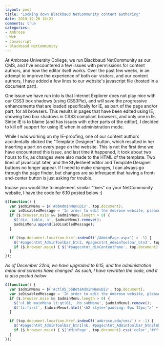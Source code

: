 ```yaml
---
layout: post
title: "Locking down Blackbaud NetCommunity content authoring"
date: 2010-12-20 18:21
comments: true
categories: 
- Ambrose
- Web
- Javascript
- Blackbaud NetCommunity
---
```

At Ambrose University College, we run Blackbaud NetCommunity as our CMS, and I've encountered a few issues with permissions for content authors, and how the editor itself works. Over the past few weeks, in an attempt to improve the experience of both our visitors, and our content authors, I have added a few lines to our website's javascript file (hosted in a document part).

One issue we have run into is that Internet Explorer does not play nice with our CSS3 box shadows (using CSS3Pie), and will save the progressive enhancements that are loaded specifically for IE, as part of the page and/or part, for all browsers. This results in pages that have been edited using IE, showing two box shadows in CSS3 compliant browsers, and only one in IE. Since IE is to blame (and has issues with other parts of the editor), I decided to kill off support for using IE when in administration mode.

<!-- more -->

While I was working on my IE-proofing, one of our content authors accidentally clicked the "Template Designer" button, which resulted in her inserting a part on every page on the website. This is not the first time we have encountered this issue, and last time it happened, it took about two hours to fix, as changes were also made to the HTML of the template. Two lines of javascript later, and the Stylesheet editor and Template Designer buttons no longer appear. If I need to make changes, I can always go through the page finder, but changes are so infrequent that having a front-and-center button is just asking for trouble.

Incase you would like to implement similar "fixes" on your NetCommunity website, I have the code for 6.10 posted below :)

``` javascript NetCommunity 6.10
$(function() {
  var $adminMenu = $('#bbAdminMenuDiv', top.document);
  var ieDisabledMessage = 'In order to edit the Ambrose website, please use Firefox. IE support has been disabled due to compatibility issues.';
  if ($.browser.msie && $adminMenu.length > 0) {
    $('div, table, a', $adminMenu).remove();
    $adminMenu.append(ieDisabledMessage);
  }

  if (top.document.location.href.indexOf('/AdminPage.aspx') > -1) {
    $('#pagecntnt_AdminToolbar_btn2, #pagecntnt_AdminToolbar_btn3', top.document).remove();
    if ($.browser.msie) { $('#pagecntnt_divContentPane', top.document).html(ieDisabledMessage); }
  }
});
```

*As of December 22nd, we have upgraded to 6.15, and the administration menu and screens have changed. As such, I have rewritten the code, and it is also posted below*

``` javascript NetCommunity 6.15
$(function() {
  var $adminMenu = $('#ctl05_bbBetaAdminMenuDiv', top.document);
  var ieDisabledMessage = 'In order to edit the Ambrose website, please use Firefox. IE support has been disabled due to compatibility issues.';
  if ($.browser.msie && $adminMenu.length > 0) {
    $('ul.bb_mainMenu li:gt(0), .bb_subMenu', $adminMenu).remove();
    $('li:first', $adminMenu).html('<h2 style="padding: 0px 12px;">' + ieDisabledMessage + '</h2>');
  }

  if (top.document.location.href.indexOf('ambrose.edu/cms/') > -1) {
    $('#pagecntnt_AdminToolbar_btn1lnk, #pagecntnt_AdminToolbar_btn2lnk', top.document).remove();
    if ($.browser.msie) { $('#divPage', top.document).css('color','#fff').html(ieDisabledMessage); }
  }
});
```
